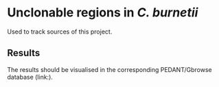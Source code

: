 # Unclonable regions in *C. burnetii*

Used to track sources of this project.

## Results

The results should be visualised in the corresponding PEDANT/Gbrowse database (link:).
